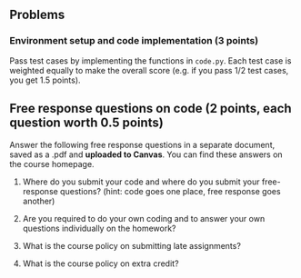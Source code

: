 ## Problems

### Environment setup and code implementation (3 points)
Pass test cases by implementing the functions in `code.py`. Each test case is weighted equally to make the overall score (e.g. if you pass 1/2 test cases, you get 1.5 points).

## Free response questions on code (2 points, each question worth 0.5 points) 
Answer the following free response questions in a separate document, saved as a .pdf and **uploaded to Canvas**. You can find these answers on the course homepage.

1. Where do you submit your code and where do you submit your free-response questions? (hint: code goes one place, free response goes another)

2. Are you required to do your own coding and to answer your own questions individually on the homework? 

3. What is the course policy on submitting late assignments?

4. What is the course policy on extra credit?

 
